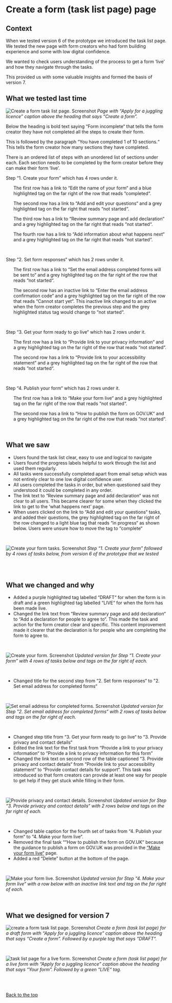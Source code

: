 # Create a form (task list page) page

## Context

When we tested version 6 of the prototype we introduced the task list page.  
We tested the new page with form creators who had form building experience and some with low digital confidence. 

We wanted to check users understanding of the process to get a form ‘live’ and how they navigate through the tasks. 

This provided us with some valuable insights and formed the basis of version 7. 

## What we tested last time

![Create a form task list page. Screenshot](https://github.com/alphagov/forms/blob/main/design/prototype-version-6/screenshots/003-Create-a-form-Apply-for-a-juggling-licence.png)
*Page with “Apply for a juggling licence” caption above the heading that says “Create a form”.*

Below the heading is bold text saying “Form incomplete“ that tells the form creator they have not completed all the steps to create their form. 

This is followed by the paragraph “You have completed 1 of 10 sections.“ This tells the form creator how many sections they have completed. 

There is an ordered list of steps with an unordered list of sections under each. Each section needs to be completed by the form creator before they can make their form ‘live’.

Step “1. Create your form” which has 4 rows under it.

<ul>
<p>The first row has a link to “Edit the name of your form“ and a blue highlighted tag on the far right of the row that reads “completed“.</p>

<p>The second row has a link to “Add and edit your questions“ and a grey highlighted tag on the far right that reads “not started“.</p>

<p>The third row has a link to “Review summary page and add declaration“ and a grey highlighted tag on the far right that reads “not started“.</p>

<p>The fourth row has a link to “Add information about what happens next“ and a grey highlighted tag on the far right that reads “not started“.</p>
</ul>

<br>  

Step “2. Set form responses“ which has 2 rows under it.

<ul> 
<p>The first row has a link to “Set the email address completed forms will be sent to“ and a grey highlighted tag on the far right of the row that reads “not started“.</p>

<p>The second row has an inactive link to “Enter the email address confirmation code“ and a grey highlighted tag on the far right of the row that reads “Cannot start yet“. This inactive link changed to an active when the form creator completes the previous step and the grey highlighted status tag would change to “not started“.</p>
</ul>

<br>  

Step “3. Get your form ready to go live“ which has 2 rows under it.

<ul> 
<p>The first row has a link to “Provide link to your privacy information“ and a grey highlighted tag on the far right of the row that reads “not started“.</p>

<p>The second row has a link to “Provide link to your accessibility statement“ and a grey highlighted tag on the far right of the row that reads “not started“.</p>
</ul>

<br>  

Step “4. Publish your form“ which has 2 rows under it.

<ul>
<p>The first row has a link to “Make your form live“ and a grey highlighted tag on the far right of the row that reads “not started“.</p>

<p>The second row has a link to “How to publish the form on GOV.UK“ and a grey highlighted tag on the far right of the row that reads “not started“.</p>
</ul>

<br>  

## What we saw

- Users found the task list clear, easy to use and logical to navigate
- Users found the progress labels helpful to work through the list and used them regularly.  
- All tasks were successfully completed apart from email setup which was not entirely clear to one low digital confidence user. 
- All users completed the tasks in order, but when questioned said they understood it could be completed in any order.
- The link text to “Review summary page and add declaration“ was not clear to all users. This became clearer for some when they clicked the link to get to the ‘what happens next’ page.
- When users clicked on the link to “Add and edit your questions“ tasks, and added their questions, the grey highlighted tag on the far right of the row changed to a light blue tag that reads “in progress“ as shown below. Users were unsure how to move the tag to “complete“

<br>

![Create your form tasks. Screenshot](https://github.com/alphagov/forms/blob/bettymw-patch-2/design/prototype-version-6/screenshots/003-1-Task-list-page-tags-focus-create-your-form.png)
*Step “1. Create your form” followed by 4 rows of tasks below, from version 6 of the prototype that we tested*

<br>  
<br>  

## What we changed and why

- Added a purple highlighted tag labelled “DRAFT“ for when the form is in draft and a green highlighted tag labelled “LIVE“ for when the form has been made live. 
- Changed the link text from “Review summary page and add declaration“ to “Add a declaration for people to agree to“. This made the task and action for the form creator clear and specific. This content improvement made it clearer that the declaration is for people who are completing the form to agree to. 

<br>

![Create your form. Screenshot](https://github.com/alphagov/forms/blob/documenting-prototype-version-7/design/prototype-version-7/screenshots/003-create-form-create-form-statuses-focus.png)
*Updated version for Step “1. Create your form” with 4 rows of tasks below and tags on the far right of each.*

<br>  

- Changed title for the second step from “2. Set form responses“ to "2. Set email address for completed forms“

<br>

![Set email address for completed forms. Screenshot](https://github.com/alphagov/forms/blob/documenting-prototype-version-7/design/prototype-version-7/screenshots/003-create-form-set-email-statuses-focus.png)
*Updated version for Step "2. Set email address for completed forms“ with 2 rows of tasks below and tags on the far right of each.*

<br>  

- Changed step title from “3. Get your form ready to go live“ to “3. Provide privacy and contact details“
- Edited the link text for the first task from “Provide a link to your privacy information“ to “Provide a link to privacy information for this form”
- Changed the link text on second row of the table captioned “3. Provide privacy and contact details“ from “Provide link to your accessibility statement“ to “Provide contact details for support“. This task was introduced so that form creators can provide at least one way for people to get help if they get stuck while filling in their form.

<br>
  
![Provide privacy and contact details. Screenshot](https://github.com/alphagov/forms/blob/documenting-prototype-version-7/design/prototype-version-7/screenshots/003-create-form-privacy-contact-statuses-focus.png)
*Updated version for Step “3. Provide privacy and contact details“ with 2 rows below and tags on the far right of each.*

<br>  

- Changed table caption for the fourth set of tasks from “4. Publish your form“ to “4. Make your form live“.
- Removed the final task ““How to publish the form on GOV.UK“ because the guidance to publish a form on GOV.UK was provided in the [“Make your form live“](design/prototype-version-7/screenshots/701-make-your-form-live.png) page.
- Added a red “Delete” button at the bottom of the page.

<br>

![Make your form live. Screenshot](https://github.com/alphagov/forms/blob/documenting-prototype-version-7/design/prototype-version-7/screenshots/003-create-form-make-live-focus.png)
*Updated version for Step “4. Make your form live“ with a row below with an inactive link text and tag on the far right of each.*

<br>  

## What we designed for version 7

![create a form task list page. Screenshot](https://github.com/alphagov/forms/blob/documenting-prototype-version-7/design/prototype-version-7/screenshots/003-create-form.png)
*Create a form (task list page) for a draft form with “Apply for a juggling licence” caption above the heading that says “Create a form”. Followed by a purple tag that says “DRAFT“.*

<br> 

![task list page for a live form. Screenshot](https://github.com/alphagov/forms/blob/documenting-prototype-version-7/design/prototype-version-7/screenshots/703-create-form-live.png)
*Create a form (task list page) for a live form with “Apply for a juggling licence” caption above the heading that says “Your form”. Followed by a green “LIVE“ tag.*

<br>  
<br>  

[Back to the top](#Create-a-form-(task-list-page)-page)
